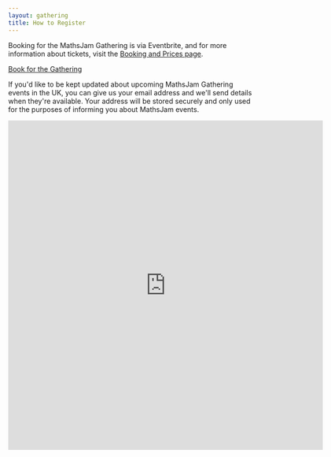 ```yaml
---
layout: gathering
title: How to Register
---
```


Booking for the MathsJam Gathering is via Eventbrite, and for more information about tickets, visit the <a href="/plan-your-visit/booking/">Booking and Prices page</a>.

<p><a class="massive" href="https://mjgathering2024.eventbrite.com" target="_blank">Book for the Gathering</a></p>

If you'd like to be kept updated about upcoming MathsJam Gathering events in the UK, you can give us your email address and we'll send details when they're available. Your address will be stored securely and only used for the purposes of informing you about MathsJam events.

<iframe src="https://docs.google.com/forms/d/e/1FAIpQLSceb7PpP3qU8OcrCu_g8vHV9DVhDxo85pkP0Cqw7W4Flnkh9A/viewform?embedded=true" width="640" height="669" frameborder="0" marginheight="0" marginwidth="0">Loading…</iframe>

